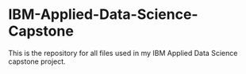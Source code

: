 # IBM-Applied-Data-Science-Capstone
This is the repository for all files used in my IBM Applied Data Science capstone project.
